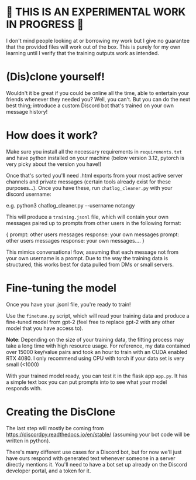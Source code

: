 # 🚨 THIS IS AN EXPERIMENTAL WORK IN PROGRESS 🚨
I don't mind people looking at or borrowing my work but I give no guarantee that the provided files will work out of the box. This is purely for my own learning until I verify that the training outputs work as intended.

# (Dis)clone yourself!

Wouldn't it be great if you could be online all the time, able to entertain your friends whenever they needed you?
Well, you can't. But you can do the next best thing; introduce a custom Discord bot that's trained on your own message history!

# How does it work?

Make sure you install all the necessary requirements in `requirements.txt` and have python installed on your machine (below version 3.12, pytorch is very picky about the version you have!)


Once that's sorted you'll need .html exports from your most active server channels and private messages (certain tools already exist for these purposes...). Once you have these, run `chatlog_cleaner.py` with your discord username:

e.g. python3 chatlog_cleaner.py --username notangy

This will produce a `training.jsonl` file, which will contain your own messages paired up to prompts from other users in the following format:

{ 
    prompt: other users messages
    response: your own messages
    prompt: other users messages
    response: your own messages....
}

This mimics conversational flow, assuming that each message not from your own username is a prompt.
Due to the way the training data is structured, this works best for data pulled from DMs or small servers.

# Fine-tuning the model

Once you have your .jsonl file, you're ready to train!

Use the `finetune.py` script, which will read your training data and produce a fine-tuned model from gpt-2 
(feel free to replace gpt-2 with any other model that you have access to).

**Note**: Depending on the size of your training data, the fitting process may take a long time with high resource usage. For reference, my data contained over 15000 key/value pairs and took an hour to train with an CUDA enabled RTX 4080. I only recommend using CPU with torch if your data set is very small (<1000)

With your trained model ready, you can test it in the flask app `app.py`. It has a simple text box you can put prompts into to see what your model responds with. 

# Creating the DisClone

The last step will mostly be coming from https://discordpy.readthedocs.io/en/stable/ (assuming your bot code will be written in python).

There's many different use cases for a Discord bot, but for now we'll just have ours respond with generated text whenever someone in a server directly mentions it. 
You'll need to have a bot set up already on the Discord developer portal, and a token for it.